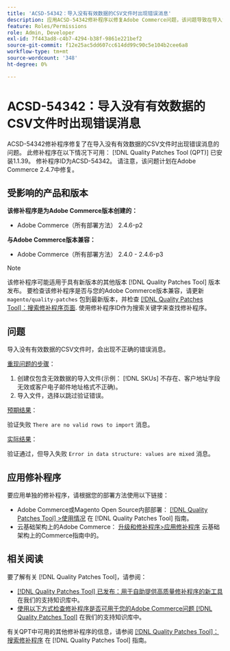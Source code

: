 ```yaml
---
title: 'ACSD-54342：导入没有有效数据的CSV文件时出现错误消息'
description: 应用ACSD-54342修补程序以修复Adobe Commerce问题，该问题导致在导入没有有效数据的CSV文件时出现不正确的错误消息。
feature: Roles/Permissions
role: Admin, Developer
exl-id: 7f443ad8-c4b7-4294-b38f-9861e221bef2
source-git-commit: f12e25ac5dd607cc614dd99c90c5e104b2cee6a8
workflow-type: tm+mt
source-wordcount: '348'
ht-degree: 0%

---
```


# ACSD-54342：导入没有有效数据的CSV文件时出现错误消息

ACSD-54342修补程序修复了在导入没有有效数据的CSV文件时出现错误消息的问题。 此修补程序在以下情况下可用： [!DNL Quality Patches Tool (QPT)] 已安装1.1.39。 修补程序ID为ACSD-54342。 请注意，该问题计划在Adobe Commerce 2.4.7中修复。

## 受影响的产品和版本

**该修补程序是为Adobe Commerce版本创建的：**

* Adobe Commerce（所有部署方法） 2.4.6-p2

**与Adobe Commerce版本兼容：**

* Adobe Commerce（所有部署方法） 2.4.0 - 2.4.6-p3

>[!NOTE]
>
>该修补程序可能适用于具有新版本的其他版本 [!DNL Quality Patches Tool] 版本发布。 要检查该修补程序是否与您的Adobe Commerce版本兼容，请更新 `magento/quality-patches` 包到最新版本，并检查 [[!DNL Quality Patches Tool]：搜索修补程序页面](https://experienceleague.adobe.com/tools/commerce-quality-patches/index.html). 使用修补程序ID作为搜索关键字来查找修补程序。

## 问题

导入没有有效数据的CSV文件时，会出现不正确的错误消息。

<u>重现问题的步骤</u>：

1. 创建仅包含无效数据的导入文件(示例： [!DNL SKUs] 不存在、客户地址字段无效或客户电子邮件地址格式不正确)。
1. 导入文件，选择以跳过验证错误。

<u>预期结果</u>：

验证失败 `There are no valid rows to import` 消息。

<u>实际结果</u>：

验证通过，但导入失败 `Error in data structure: values are mixed` 消息。

## 应用修补程序

要应用单独的修补程序，请根据您的部署方法使用以下链接：

* Adobe Commerce或Magento Open Source内部部署： [[!DNL Quality Patches Tool] >使用情况](https://experienceleague.adobe.com/docs/commerce-operations/tools/quality-patches-tool/usage.html) 在 [!DNL Quality Patches Tool] 指南。
* 云基础架构上的Adobe Commerce： [升级和修补程序>应用修补程序](https://experienceleague.adobe.com/docs/commerce-cloud-service/user-guide/develop/upgrade/apply-patches.html) 云基础架构上的Commerce指南中的。

## 相关阅读

要了解有关 [!DNL Quality Patches Tool]，请参阅：

* [[!DNL Quality Patches Tool] 已发布：用于自助提供高质量修补程序的新工具](/help/announcements/adobe-commerce-announcements/magento-quality-patches-released-new-tool-to-self-serve-quality-patches.md) 在我们的支持知识库中。
* [使用以下方式检查修补程序是否可用于您的Adobe Commerce问题 [!DNL Quality Patches Tool]](/help/support-tools/patches-available-in-qpt-tool/check-patch-for-magento-issue-with-magento-quality-patches.md) 在我们的支持知识库中。

有关QPT中可用的其他修补程序的信息，请参阅 [[!DNL Quality Patches Tool]：搜索修补程序](https://experienceleague.adobe.com/tools/commerce-quality-patches/index.html) 在 [!DNL Quality Patches Tool] 指南。
